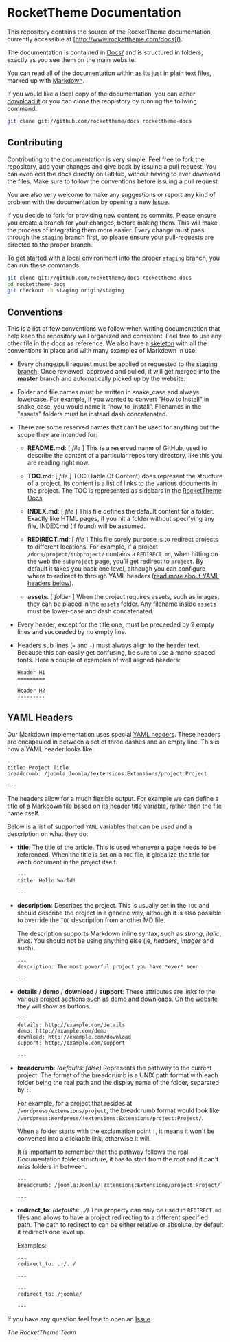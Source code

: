 RocketTheme Documentation
=========================
This repository contains the source of the RocketTheme documentation, currently accessible at [http://www.rockettheme.com/docs]().

The documentation is contained in [Docs/](Docs) and is structured in folders, exactly as you see them on the main website.

You can read all of the documentation within as its just in plain text files, marked up with [Markdown](http://daringfireball.net/projects/markdown/).

If you would like a local copy of the documentation, you can either [download it](https://github.com/rockettheme/docs/archive/master.zip) or you can clone the reopistory by running the follwing command:

~~~ .bash
git clone git://github.com/rockettheme/docs rockettheme-docs
~~~


Contributing
------------
Contributing to the documentation is very simple. Feel free to fork the repository, add your changes and give back by issuing a pull request. You can even edit the docs directly on GitHub, without having to ever download the files. Make sure to follow the conventions before issuing a pull request.

You are also very welcome to make any suggestions or report any kind of problem with the documentation by opening a new [Issue](https://github.com/rockettheme/docs/issues/new).

If you decide to fork for providing new content as commits. Please ensure you create a branch for your changes, before making them. This will make the process of integrating them more easier. Every change must pass through the `staging` branch first, so please ensure your pull-requests are directed to the proper branch.

To get started with a local environment into the proper `staging` branch, you can run these commands:

~~~ .bash
git clone git://github.com/rockettheme/docs rockettheme-docs
cd rockettheme-docs
git checkout -b staging origin/staging
~~~


Conventions
-----------
This is a list of few conventions we follow when writing documentation that help keep the repository well organized and consistent. Feel free to use any other file in the docs as reference. We also have a [skeleton](Skeleton.md) with all the conventions in place and with many examples of Markdown in use.

* Every change/pull request must be applied or requested to the [staging branch](https://github.com/rockettheme/docs/tree/staging). Once reviewed, approved and pulled, it will get merged into the **master** branch and automatically picked up by the website.

* Folder and file names must be written in snake_case and always lowercase. For example, if you wanted to convert “How to Install” in snake_case, you would name it “how_to_install”. Filenames in the "assets" folders must be instead dash concatenated.

* There are some reserved names that can’t be used for anything but the scope they are intended for:
    * **README.md**: [ _file_ ] This is a reserved name of GitHub, used to describe the content of a particular repository directory, like this you are reading right now.

    * **TOC.md**: [ _file_ ] TOC (Table Of Content) does represent the structure of a project. Its content is a list of links to the various documents in the project. The TOC is represented as sidebars in the [RocketTheme Docs](http://www.rockettheme.com/docs).

    * **INDEX.md**: [ _file_ ] This file defines the default content for a folder. Exactly like HTML pages, if you hit a folder without specifying any file, INDEX.md (if found) will be assumed.

    * **REDIRECT.md**: [ _file_ ] This file sorely purpose is to redirect projects to different locations. For example, if a project `/docs/project/subproject/` contains a `REDIRECT.md`, when hitting on the web the `subproject` page, you’ll get redirect to `project`. By default it takes you back one level, although you can configure where to redirect to through YAML headers ([read more about YAML headers below](#yaml-headers)).

    * **assets**: [ _folder_ ] When the project requires assets, such as images, they can be placed in the `assets` folder. Any filename inside `assets` must be lower-case and dash concatenated.

* Every header, except for the title one, must be preceeded by 2 empty lines and succeeded by no empty line.

* Headers sub lines (`=` and `-`) must always align to the header text. Because this can easily get confusing, be sure to use a mono-spaced fonts. Here a couple of examples of well aligned headers:

    ~~~
    Header H1
    =========

    Header H2
    ---------
    ~~~


YAML Headers
------------
Our Markdown implementation uses special [YAML headers](http://www.yaml.org/spec/1.2/spec.html). These headers are encapsuled in between a set of three dashes and an empty line. This is how a YAML header looks like:

~~~
---
title: Project Title
breadcrumb: /joomla:Joomla/!extensions:Extensions/project:Project

---
~~~

The headers allow for a much flexible output. For example we can define a title of a Markdown file based on its header title variable, rather than the file name itself.

Below is a list of supported `YAML` variables that can be used and a description on what they do:

* **title**: The title of the article. This is used whenever a page needs to be referenced. When the title is set on a `TOC` file, it globalize the title for each document in the project itself.

    ~~~
    ---
    title: Hello World!

    ---
    ~~~

* **description**: Describes the project. This is usually set in the `TOC` and should describe the project in a generic way, although it is also possible to override the `TOC` description from another MD file.

    The description supports Markdown inline syntax, such as _strong_, _italic_, _links_. You should not be using anything else (ie, _headers_, _images_ and such).

    ~~~
    ---
    description: The most powerful project you have *ever* seen

    ---
    ~~~

* **details** / **demo** / **download** / **support**: These attributes are links to the various project sections such as demo and downloads. On the website they will show as buttons.

    ~~~
    ---
    details: http://example.com/details
    demo: http://example.com/demo
    download: http://example.com/download
    support: http://example.com/support

    ---
    ~~~

* **breadcrumb**: _(defaults: false)_ Represents the pathway to the current project. The format of the breadcrumb is a UNIX path format with each folder being the real path and the display name of the folder, separated by `:`.

    For example, for a project that resides at `/wordpress/extensions/project`, the breadcrumb format would look like `/wordpress:Wordpress/!extensions:Extensions/project:Project/`.

    When a folder starts with the exclamation point `!`, it means it won't be converted into a clickable link, otherwise it will.

    It is important to remember that the pathway follows the real Documentation folder structure, it has to start from the root and it can't miss folders in between.

    ~~~
    ---
    breadcrumb: /joomla:Joomla/!extensions:Extensions/project:Project/`

    ---
    ~~~

* **redirect_to**: _(defaults: ../)_ This property can only be used in `REDIRECT.md` files and allows to have a project redirecting to a different specified path. The path to redirect to can be either relative or absolute, by default it redirects one level up.

    Examples:

    ~~~
    ---
    redirect_to: ../../

    ---
    ~~~

    ~~~
    ---
    redirect_to: /joomla/

    ---
    ~~~

If you have any question feel free to open an [Issue](https://github.com/rockettheme/docs/issues/new).

_The RocketTheme Team_
